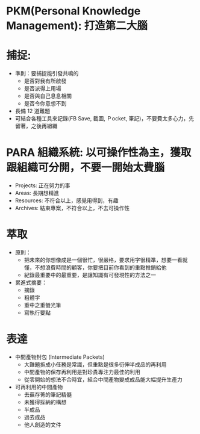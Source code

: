 # PKM(Personal Knowledge Management): 打造第二大腦
# 捕捉: 
* 準則：要捕捉能引發共鳴的
  * 是否對我有所啟發
  * 是否派得上用場
  * 是否與自己息息相關
  * 是否令你意想不到
* 長備 12 道難題
* 可結合各種工具來記錄(FB Save, 截圖, Ｐocket, 筆記)，不要費太多心力，先留著，之後再組織


# PARA 組織系統: 以可操作性為主，獲取跟組織可分開，不要一開始太費腦
* Projects: 正在努力的事
* Areas: 長期想精進
* Resources: 不符合以上，感覺用得到，有趣
* Archives: 結束專案，不符合以上，不去可操作性


# 萃取
* 原則：
  * 把未來的你想像成是一個很忙，很嚴格，要求用字很精準，想要一看就懂，不想浪費時間的顧客，你要把目前你看到的重點推銷給他
  * 紀錄最重要中的最重要，是讓知識有可發現性的方法之一
* 累進式摘要：
  * 摘錄
  * 粗體字
  * 重中之重螢光筆
  * 寫執行要點

# 表達
* 中間產物封包 (Intermediate Packets)
  * 大難題拆成小任務是常識，但重點是很多衍伸半成品的再利用
  * 中間產物的保存再利用是對珍貴專注力最佳的利用
  * 從零開始的想法不合時宜，組合中間產物變成成品能大幅提升生產力
* 可再利用的中間產物
  * 去蕪存菁的筆記精髓
  * 未獲得採納的構想
  * 半成品
  * 過去成品
  * 他人創造的文件